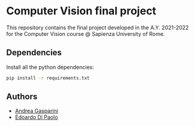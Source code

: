# Computer Vision final project
This repository contains the final project developed in the A.Y. 2021-2022 for the Computer Vision course @ Sapienza University of Rome.

## Dependencies
Install all the python dependencies:
```bash
pip install -r requirements.txt
```

## Authors

- [Andrea Gasparini](github.com/andrea-gasparini)
- [Edoardo Di Paolo](github.com/aedoardo)
